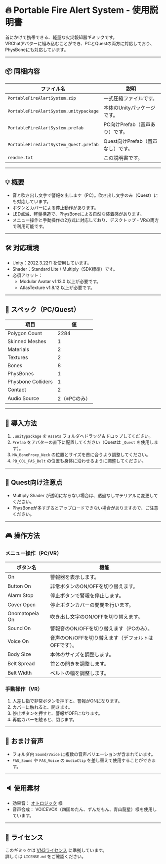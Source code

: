 
# 🔥 Portable Fire Alert System - 使用説明書

首にかけて携帯できる、軽量な火災報知器ギミックです。  
VRChatアバターに組み込むことができ、PCとQuestの両方に対応しており、PhysBoneにも対応しています。

---

## 📦 同梱内容

| ファイル名 | 説明 |
|------------|------|
| `PortableFireAlartSystem.zip` | 一式圧縮ファイルです。 |
| `PortableFireAlartSystem.unitypackage` | 本体のUnityパッケージです。 |
| `PortableFireAlartSystem.prefab` | PC向けPrefab（音声あり）です。 |
| `PortableFireAlartSystem_Quest.prefab` | Quest向けPrefab（音声なし）です。 |
| `readme.txt` | この説明書です。 |

---

## 💡 概要

- 音と吹き出し文字で警報を出します（PC）。吹き出し文字のみ（Quest）にも対応しています。
- ボタンとカバーによる停止動作があります。
- LED点滅、軽量構造で、PhysBoneによる自然な装着感があります。
- メニュー操作と手動操作の2方式に対応しており、デスクトップ・VRの両方で利用可能です。

---

## 🛠 対応環境

- Unity：2022.3.22f1 を使用しています。
- Shader：Standard Lite / Multiply（SDK標準）です。
- 必須アセット：
  - Modular Avatar v1.13.0 以上が必要です。
  - AtlasTexture v1.8.12 以上が必要です。

---

## 📐 スペック（PC/Quest）

| 項目 | 値 |
|------|----|
| Polygon Count | 2284 |
| Skinned Meshes | 1 |
| Materials | 2 |
| Textures | 2 |
| Bones | 8 |
| PhysBones | 1 |
| Physbone Colliders | 1 |
| Contact | 2 |
| Audio Source | 2（※PCのみ） |

---

## 🧩 導入方法

1. `.unitypackage` を `Assets` フォルダへドラッグ＆ドロップしてください。
2. `Prefab` をアバターの直下に配置してください（Questは `_Quest` を使用します）。
3. `MA_BoneProxy_Neck` の位置とサイズを首に合うよう調整してください。
4. `PB_COL_FAS_Belt` の位置も身体に沿わせるように調整してください。

---

## 🧪 Quest向け注意点

- Multiply Shader が透明にならない場合は、透過なしマテリアルに変更してください。
- PhysBoneが多すぎるとアップロードできない場合がありますので、ご注意ください。

---

## 🎮 操作方法

### メニュー操作（PC/VR）

| ボタン名 | 機能 |
|----------|------|
| On | 警報器を表示します。 |
| Button On | 非常ボタンのON/OFFを切り替えます。 |
| Alarm Stop | 停止ボタンで警報を停止します。 |
| Cover Open | 停止ボタンカバーの開閉を行います。 |
| Onomatopeia On | 吹き出し文字のON/OFFを切り替えます。 |
| Sound On | 警報音のON/OFFを切り替えます（PCのみ）。 |
| Voice On | 音声のON/OFFを切り替えます（デフォルトはOFFです）。 |
| Body Size | 本体のサイズを調整します。 |
| Belt Spread | 首との開きを調整します。 |
| Belt Width | ベルトの幅を調整します。 |

### 手動操作（VR）

1. 人差し指で非常ボタンを押すと、警報がONになります。
2. カバーに触れると、開きます。
3. 停止ボタンを押すと、警報がOFFになります。
4. 再度カバーを触ると、閉じます。

---

## 🎁 おまけ音声

- フォルダ内 `Sound/Voice` に複数の音声バリエーションが含まれています。
- `FAS_Sound` や `FAS_Voice` の `AudioClip` を差し替えて使用することができます。

---

## 🔈 使用素材

- 効果音： [オトロジック](https://otologic.jp) 様
- 音声合成： VOICEVOX（四国めたん、ずんだもん、青山龍星）様を使用しています。

---

## 📜 ライセンス

このギミックは [VN3ライセンス](https://vn3.dev) に準拠しています。  
詳しくは `LICENSE.md` をご確認ください。
